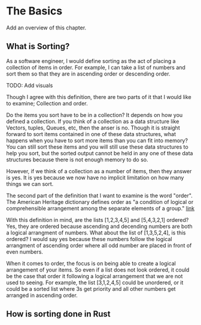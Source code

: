 # The Basics

Add an overview of this chapter.

## What is Sorting?

As a software engineer, I would define sorting as the act of placing a collection of items in order. For example, I can take a list of numbers and sort them so that they are in ascending order or descending order.

TODO: Add visuals

Though I agree with this definition, there are two parts of it that I would like to examine; Collection and order.

Do the items you sort have to be in a collection? It depends on how you defined a collection. If you think of a collection as a data structure like Vectors, tuples, Queues, etc, then the anser is no. Though it is straight forward to sort items contained in one of these data structures, what happens when you have to sort more items than you can fit into memory? You can still sort these items and you will still use these data structures to help you sort, but the sorted output cannot be held in any one of these data structures because there is not enough memory to do so.

However, if we think of a collection as a number of items, then they answer is yes. It is yes because we now have no implicit limitation on how many things we can sort.

The second part of the definition that I want to examine is the word "order". The American Heritage dictionary defines order as "a condition of logical or comprehensible arrangement among the separate elements of a group." [link](https://ahdictionary.com/word/search.html?q=order)

With this definition in mind, are the lists [1,2,3,4,5] and [5,4,3,2,1] ordered? Yes, they are ordered because ascending and decending numbers are both a logical arrangment of numbers. What about the list of [1,3,5,2,4], is this ordered? I would say yes because these numbers follow the logical arrangment of ascending order where all odd number are placed in front of even numbers. 

When it comes to order, the focus is on being able to create a logical arrangement of your items. So even if a list does not look ordered, it could be the case that order it following a logical arrangement that we are not used to seeing. For example, the list [3,1,2,4,5] could be unordered, or it could be a sorted list where 3s get priority and all other numbers get arranged in ascending order. 


## How is sorting done in Rust
